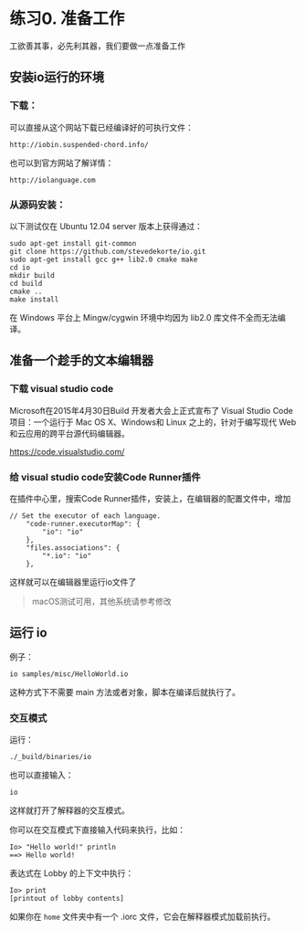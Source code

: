 # 练习0. 准备工作

工欲善其事，必先利其器，我们要做一点准备工作

## 安装io运行的环境

### 下载：

可以直接从这个网站下载已经编译好的可执行文件：

```
http://iobin.suspended-chord.info/
```

也可以到官方网站了解详情：

```
http://iolanguage.com
```

### 从源码安装：

以下测试仅在 Ubuntu 12.04 server 版本上获得通过：

```
sudo apt-get install git-common
git clone https://github.com/stevedekorte/io.git
sudo apt-get install gcc g++ lib2.0 cmake make
cd io
mkdir build
cd build
cmake ..
make install
```

在 Windows 平台上 Mingw/cygwin 环境中均因为 lib2.0 库文件不全而无法编译。

## 准备一个趁手的文本编辑器

### 下载 visual studio code

Microsoft在2015年4月30日Build 开发者大会上正式宣布了 Visual Studio Code 项目：一个运行于 Mac OS X、Windows和 Linux 之上的，针对于编写现代 Web 和云应用的跨平台源代码编辑器。

https://code.visualstudio.com/

### 给 visual studio code安装Code Runner插件

在插件中心里，搜索Code Runner插件，安装上，在编辑器的配置文件中，增加

```
// Set the executor of each language.
    "code-runner.executorMap": {
        "io": "io"
    },
    "files.associations": {
        "*.io": "io"
    },
```

这样就可以在编辑器里运行io文件了

>   macOS测试可用，其他系统请参考修改

## 运行 io

例子：

```
io samples/misc/HelloWorld.io
```

这种方式下不需要 main 方法或者对象，脚本在编译后就执行了。

### 交互模式

运行：

```
./_build/binaries/io
```

也可以直接输入：

```
io
```

这样就打开了解释器的交互模式。

你可以在交互模式下直接输入代码来执行，比如：

```
Io> "Hello world!" println
==> Hello world!
```

表达式在 Lobby 的上下文中执行：

```
Io> print
[printout of lobby contents]
```

如果你在 `home` 文件夹中有一个 .iorc 文件，它会在解释器模式加载前执行。

